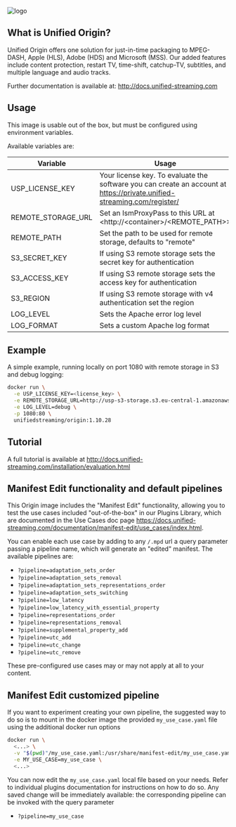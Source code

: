 ![logo](https://raw.githubusercontent.com/unifiedstreaming/origin/master/unifiedstreaming-logo-black.png)

What is Unified Origin?
-----------------------
Unified Origin offers one solution for just-in-time packaging to MPEG-DASH, Apple (HLS), Adobe (HDS) and Microsoft (MSS). Our added features include content protection, restart TV, time-shift, catchup-TV, subtitles, and multiple language and audio tracks.

Further documentation is available at: <http://docs.unified-streaming.com>

Usage
-----
This image is usable out of the box, but must be configured using environment variables.

Available variables are:

|Variable        |Usage   |Mandatory?|
|----------------|--------|----------|
|USP_LICENSE_KEY |Your license key. To evaluate the software you can create an account at <https://private.unified-streaming.com/register/>|Yes|
|REMOTE_STORAGE_URL|Set an IsmProxyPass to this URL at <http://<container\>/<REMOTE_PATH\>>|No|
|REMOTE_PATH|Set the path to be used for remote storage, defaults to "remote"|No|
|S3_SECRET_KEY|If using S3 remote storage sets the secret key for authentication|No|
|S3_ACCESS_KEY|If using S3 remote storage sets the access key for authentication|No|
|S3_REGION|If using S3 remote storage with v4 authentication set the region|No|
|LOG_LEVEL|Sets the Apache error log level|No|
|LOG_FORMAT|Sets a custom Apache log format|No|


Example
-------
A simple example, running locally on port 1080 with remote storage in S3 and debug logging:

```bash
docker run \
  -e USP_LICENSE_KEY=<license_key> \
  -e REMOTE_STORAGE_URL=http://usp-s3-storage.s3.eu-central-1.amazonaws.com/ \
  -e LOG_LEVEL=debug \
  -p 1080:80 \
  unifiedstreaming/origin:1.10.28
```

Tutorial
--------
A full tutorial is available at <http://docs.unified-streaming.com/installation/evaluation.html>

Manifest Edit functionality and default pipelines
---------------------------------------------------

This Origin image includes the "Manifest Edit" functionality, allowing you to
test the use cases included "out-of-the-box" in our Plugins Library, which
are documented in the Use Cases doc page 
<https://docs.unified-streaming.com/documentation/manifest-edit/use_cases/index.html>.

You can enable each use case by adding to any `/.mpd` url a query parameter
passing a pipeline name, which will generate an "edited" manifest.
The available pipelines are:

- `?pipeline=adaptation_sets_order`
- `?pipeline=adaptation_sets_removal`
- `?pipeline=adaptation_sets_representations_order`
- `?pipeline=adaptation_sets_switching`
- `?pipeline=low_latency`
- `?pipeline=low_latency_with_essential_property`
- `?pipeline=representations_order`
- `?pipeline=representations_removal`
- `?pipeline=supplemental_property_add`
- `?pipeline=utc_add`
- `?pipeline=utc_change`
- `?pipeline=utc_remove`

These pre-configured use cases may or may not apply at all to your content.

Manifest Edit customized pipeline
---------------------------------

If you want to experiment creating your own pipeline, the suggested way to
do so is to mount in the docker image the provided `my_use_case.yaml` file
using the additional docker run options

```bash
docker run \
  <...> \
  -v "$(pwd)"/my_use_case.yaml:/usr/share/manifest-edit/my_use_case.yaml \
  -e MY_USE_CASE=my_use_case \
  <...>
```
You can now edit the `my_use_case.yaml` local file based on your needs. Refer
to individual plugins documentation for instructions on how to do so. Any
saved change will be immediately available: the corresponding pipeline can be
invoked with the query parameter

- `?pipeline=my_use_case`